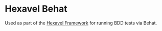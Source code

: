 Hexavel Behat
===============

Used as part of the [Hexavel Framework](http://hexavel.com) for running BDD tests via Behat.